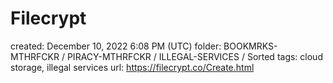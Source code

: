 # Filecrypt

created: December 10, 2022 6:08 PM (UTC)
folder: BOOKMRKS-MTHRFCKR / PIRACY-MTHRFCKR / ILLEGAL-SERVICES / Sorted
tags: cloud storage, illegal services
url: https://filecrypt.co/Create.html